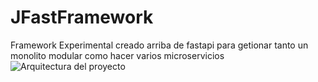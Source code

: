 # JFastFramework
Framework Experimental creado arriba de fastapi para getionar tanto un monolito modular como hacer varios microservicios 
![Arquitectura del proyecto](https://miro.medium.com/v2/resize:fit:640/format:webp/0*KikwdypTj1FVSpB2.png) 
